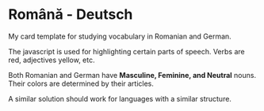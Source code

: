 # Română - Deutsch

My card template for studying vocabulary in Romanian and German.

The javascript is used for highlighting certain parts of speech. Verbs are red, adjectives yellow, etc.

Both Romanian and German have **Masculine, Feminine, and Neutral** nouns. Their colors are determined by their articles.

A similar solution should work for languages with a similar structure.
